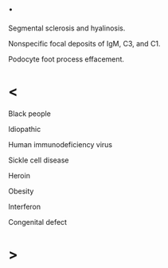 # .

Segmental sclerosis and hyalinosis.

Nonspecific focal deposits of IgM, C3, and C1.

Podocyte foot process effacement.

# <

Black people

Idiopathic

Human immunodeficiency virus

Sickle cell disease

Heroin

Obesity

Interferon

Congenital defect

# >
